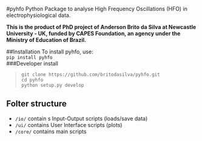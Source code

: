 #pyhfo
Python Package to analyse High Frequency Oscillations (HFO) in electrophysiological data. 

 
**This is the product of PhD project of Anderson Brito da Silva at Newcastle University - UK, funded by CAPES Foundation, an agency under the Ministry of Education of Brazil.**


##Installation
To install pyhfo, use:   
  `pip install pyhfo`   
###Developer install  

 > `git clone https://github.com/britodasilva/pyhfo.git`  
 > `cd pyhfo`  
 > `python setup.py develop`  

## Folter structure
- `/io/` contain
s Input-Output scripts (loads/save data)
- `/ui/` contains User Interface scripts (plots)
- `/core/` contains main scripts

